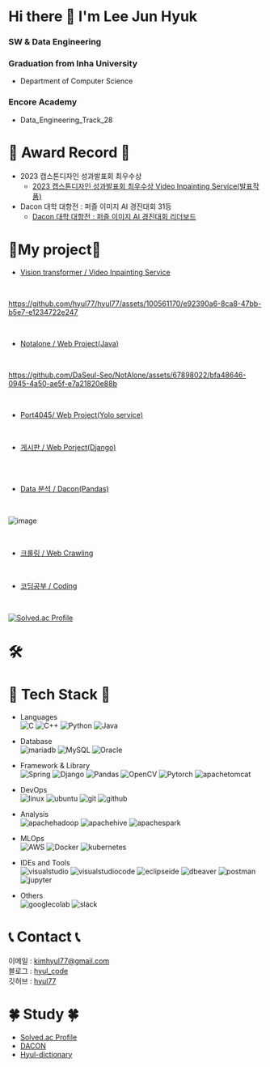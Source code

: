 # Hi there 👋 I'm Lee Jun Hyuk
### SW & Data Engineering
### Graduation from Inha University
- Department of Computer Science
### Encore Academy
- Data_Engineering_Track_28

# 🥇 Award Record 🥇
- 2023 캡스톤디자인 성과발표회 최우수상
  - [2023 캡스톤디자인 성과발표회 최우수상 Video Inpainting Service(발표작품)](https://github.com/hyul77/VIP)
- Dacon 대학 대항전 : 퍼즐 이미지 AI 경진대회 31등
  - [Dacon 대학 대항전 : 퍼즐 이미지 AI 경진대회 리더보드](https://dacon.io/competitions/official/236207/leaderboard)




# 🌟My project🌟
- [Vision transformer / Video Inpainting Service](https://github.com/hyul77/VIP)<br/>
<br/>

https://github.com/hyul77/hyul77/assets/100561170/e92390a6-8ca8-47bb-b5e7-e1234722e247

<br/>

- [Notalone / Web Project(Java)](https://github.com/hyul77/hyul-notalone)<br/>

<br/>

https://github.com/DaSeul-Seo/NotAlone/assets/67898022/bfa48646-0945-4a50-ae5f-e7a21820e88b

<br/>

- [Port4045/ Web Project(Yolo service)](https://github.com/Port8090/Port4045)<br/>

<br/>

- [게시판 / Web Porject(Django)](https://github.com/hyul77/hyul-django)<br/>

<br/>

<br/>

- [Data 분석 / Dacon(Pandas)](https://github.com/hyul77/hyul-pandas)<br/>
  
<br/>

![image](https://github.com/hyul77/hyul77/assets/100561170/14a7af98-719d-4d33-b132-0be3ebe394d2)

<br/>
  
- [크롤링 / Web Crawling](https://github.com/hyul77/hyul-crawling)<br/>

<br/>

- [코딩공부 / Coding](https://github.com/hyul77/Algorithm)<br/>

<br/>

[![Solved.ac Profile](http://mazassumnida.wtf/api/v2/generate_badge?boj=hyul7)](https://solved.ac/hyul7/)<br/>

# 🛠️

# 📖 Tech Stack 📖
- Languages<br/>
![C](https://img.shields.io/badge/c-A8B9CC?style=flat-square&logo=cColor=white)
![C++](https://img.shields.io/badge/C++-00599C?style=flat-square&logo=cpluspluslogoColor=white)
![Python](https://img.shields.io/badge/Python-3670A0?style=flat-square&logo=python&logoColor=ffdd54)
![Java](https://img.shields.io/badge/java-437291.svg?style=flat-square&logo=openjdk&logoColor=white)

- Database<br/>
![mariadb](https://img.shields.io/badge/mariadb-003545.svg?style=flat-square&logo=mariadb&logoColor=white)
![MySQL](https://img.shields.io/badge/MySQL-4479A1.svg?style=flat-square&logo=MySQL&logoColor=white)
![Oracle](https://img.shields.io/badge/Oracle-F80000.svg?style=flat-square&logo=oracle&logoColor=white)

- Framework & Library<br/>
![Spring](https://img.shields.io/badge/spring-6DB33F.svg?style=flat-square&logo=spring&logoColor=white)
![Django](https://img.shields.io/badge/django-092E20.svg?style=flat-square&logo=django&logoColor=white)
![Pandas](https://img.shields.io/badge/pandas-150458.svg?style=flat-square&logo=pandas&logoColor=white)
![OpenCV](https://img.shields.io/badge/opencv-5C3EE8.svg?style=flat-square&logo=opencv&logoColor=white)
![Pytorch](https://img.shields.io/badge/pytorch-EE4C2C.svg?style=flat-square&logo=pytorch&logoColor=white)
![apachetomcat](https://img.shields.io/badge/apachetomcat-F8DC75.svg?style=flat-square&logo=apachetomcat&logoColor=white)


- DevOps<br/>
![linux](https://img.shields.io/badge/linux-FCC624.svg?style=flat-square&logo=linux&logoColor=white)
![ubuntu](https://img.shields.io/badge/ubuntu-E95420.svg?style=flat-square&logo=ubuntu&logoColor=white)
![git](https://img.shields.io/badge/git-F05032.svg?style=flat-square&logo=git&logoColor=white)
![github](https://img.shields.io/badge/github-181717.svg?style=flat-square&logo=github&logoColor=white)

- Analysis<br/>
![apachehadoop](https://img.shields.io/badge/apachehadoop-66CCFF.svg?style=flat-square&logo=apachehadoop&logoColor=white)
![apachehive](https://img.shields.io/badge/apachehive-FDEE21.svg?style=flat-square&logo=apachehive&logoColor=white)
![apachespark](https://img.shields.io/badge/apachespark-E25A1C.svg?style=flat-square&logo=apachespark&logoColor=white)


- MLOps<br/>
![AWS](https://img.shields.io/badge/AWS-%23FF9900.svg?style=flat-square&logo=amazon-aws&logoColor=white)
![Docker](https://img.shields.io/badge/docker-%230db7ed.svg?style=flat-square&logo=docker&logoColor=white)
![kubernetes](https://img.shields.io/badge/kubernetes-326CE5.svg?style=flat-square&logo=opencv&logoColor=white)


- IDEs and Tools<br/>
![visualstudio](https://img.shields.io/badge/visualstudio-5C2D91?style=flat-square&logo=visualstudio&logoColor=white)
![visualstudiocode](https://img.shields.io/badge/visualstudiocode-007ACC?style=flat-square&logo=visualstudiocode&logoColor=white)
![eclipseide](https://img.shields.io/badge/eclipseide-2C2255?style=flat-square&logo=eclipseide&logoColor=white)
![dbeaver](https://img.shields.io/badge/dbeaver-382923?style=flat-square&logo=dbeaver&logoColor=white)
![postman](https://img.shields.io/badge/postman-FF6C37?style=flat-square&logo=postman&logoColor=white)
![jupyter](https://img.shields.io/badge/jupyter-F37626?style=flat-square&logo=jupyter&logoColor=white)

- Others<br/>
![googlecolab](https://img.shields.io/badge/googlecolab-F9AB00.svg?style=flat-square&logo=googlecolab&logoColor=white)
![slack](https://img.shields.io/badge/slack-4A154B.svg?style=flat-square&logo=slack&logoColor=white)

# 📞 Contact 📞
이메일 : kimhyul77@gmail.com </br>
블로그 : [hyul_code](https://hyul-code.tistory.com/) </br>
깃허브 : [hyul77](https://github.com/hyul77)

# 🍀 Study 🍀
- [Solved.ac Profile](https://solved.ac/hyul7/)<br/>
- [DACON](https://dacon.io/myprofile/474256/home)<br/>
- [Hyul-dictionary](https://github.com/hyul77/hyul-dictionary)<br/>


